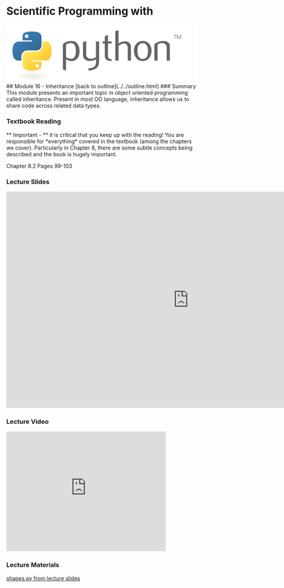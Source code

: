 # Scientific Programming with 
<img src="../../imgs/python.png"/>
## Module 16 - Inheritance
[back to outline](../../outline.html)
### Summary
This module presents an important topic in object oriented programming called inheritance.  Present in most OO language, inheritance allows us to share code across related data types.

### Textbook Reading
<div class="highlight">** Important -  ** it is critical that you keep up with the reading!  You are responsible for *everything* covered in the textbook (among the chapters we cover).  Particularly in Chapter 8, there are some subtle concepts being described and the book is hugely important.</div>

Chapter 8.2
Pages 99-103

### Lecture Slides
<iframe src="https://docs.google.com/presentation/d/1pRVKrwDBP92MvCMC3XgZIhNF3dvEpaD3i4jm1HJAsjk/embed?start=false&loop=false&delayms=3000" frameborder="0" width="960" height="569" allowfullscreen="true" mozallowfullscreen="true" webkitallowfullscreen="true"></iframe>

### Lecture Video
<iframe width="420" height="315" src="https://www.youtube.com/embed/FWIkACVbsL0" frameborder="0" allowfullscreen></iframe>

### Lecture Materials
[shapes.py from lecture slides](shapes.py)



